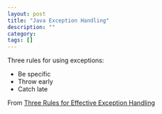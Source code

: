 ```yaml
---
layout: post
title: "Java Exception Handling"
description: ""
category: 
tags: []
---
```



Three rules for using exceptions:

* Be specific
* Throw early
* Catch late

From [Three Rules for Effective Exception Handling](https://today.java.net/pub/a/today/2003/12/04/exceptions.html)

